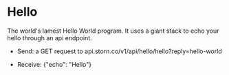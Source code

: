 # Hello
The world's lamest Hello World program.  It uses a giant stack to
echo your hello through an api endpoint.

 + Send: a GET request to api.storn.co/v1/api/hello/hello?reply=hello-world
 
 + Receive: {"echo": "Hello"}